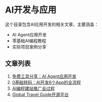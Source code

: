 # AI开发与应用

这个目录包含AI应用开发的相关文章，主要涵盖：
- AI Agent应用开发
- 零基础AI编程教程
- 实际项目案例分享

## 文章列表

1. [免费工具分享：AI Agent应用开发](./ai-agent-development.md)
2. [0基础转码：AI开发6个App的全流程](./zero-to-app-development.md)
3. [AI编程建站推广全过程](./ai-website-development.md)
4. [Global Travel Guide开源平台](./travel-guide-platform.md)